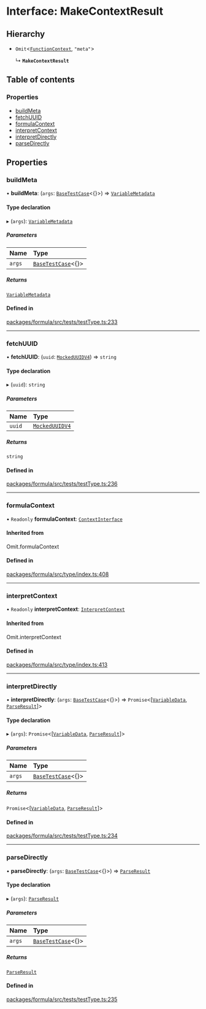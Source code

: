# Interface: MakeContextResult

## Hierarchy

- `Omit`<[`FunctionContext`](FunctionContext.md), ``"meta"``\>

  ↳ **`MakeContextResult`**

## Table of contents

### Properties

- [buildMeta](MakeContextResult.md#buildmeta)
- [fetchUUID](MakeContextResult.md#fetchuuid)
- [formulaContext](MakeContextResult.md#formulacontext)
- [interpretContext](MakeContextResult.md#interpretcontext)
- [interpretDirectly](MakeContextResult.md#interpretdirectly)
- [parseDirectly](MakeContextResult.md#parsedirectly)

## Properties

### <a id="buildmeta" name="buildmeta"></a> buildMeta

• **buildMeta**: (`args`: [`BaseTestCase`](BaseTestCase.md)<{}\>) => [`VariableMetadata`](VariableMetadata.md)

#### Type declaration

▸ (`args`): [`VariableMetadata`](VariableMetadata.md)

##### Parameters

| Name | Type |
| :------ | :------ |
| `args` | [`BaseTestCase`](BaseTestCase.md)<{}\> |

##### Returns

[`VariableMetadata`](VariableMetadata.md)

#### Defined in

[packages/formula/src/tests/testType.ts:233](https://github.com/mashcard/mashcard/blob/main/packages/formula/src/tests/testType.ts#L233)

___

### <a id="fetchuuid" name="fetchuuid"></a> fetchUUID

• **fetchUUID**: (`uuid`: [`MockedUUIDV4`](../README.md#mockeduuidv4)) => `string`

#### Type declaration

▸ (`uuid`): `string`

##### Parameters

| Name | Type |
| :------ | :------ |
| `uuid` | [`MockedUUIDV4`](../README.md#mockeduuidv4) |

##### Returns

`string`

#### Defined in

[packages/formula/src/tests/testType.ts:236](https://github.com/mashcard/mashcard/blob/main/packages/formula/src/tests/testType.ts#L236)

___

### <a id="formulacontext" name="formulacontext"></a> formulaContext

• `Readonly` **formulaContext**: [`ContextInterface`](ContextInterface.md)

#### Inherited from

Omit.formulaContext

#### Defined in

[packages/formula/src/type/index.ts:408](https://github.com/mashcard/mashcard/blob/main/packages/formula/src/type/index.ts#L408)

___

### <a id="interpretcontext" name="interpretcontext"></a> interpretContext

• `Readonly` **interpretContext**: [`InterpretContext`](InterpretContext.md)

#### Inherited from

Omit.interpretContext

#### Defined in

[packages/formula/src/type/index.ts:413](https://github.com/mashcard/mashcard/blob/main/packages/formula/src/type/index.ts#L413)

___

### <a id="interpretdirectly" name="interpretdirectly"></a> interpretDirectly

• **interpretDirectly**: (`args`: [`BaseTestCase`](BaseTestCase.md)<{}\>) => `Promise`<[[`VariableData`](VariableData.md), [`ParseResult`](../README.md#parseresult)]\>

#### Type declaration

▸ (`args`): `Promise`<[[`VariableData`](VariableData.md), [`ParseResult`](../README.md#parseresult)]\>

##### Parameters

| Name | Type |
| :------ | :------ |
| `args` | [`BaseTestCase`](BaseTestCase.md)<{}\> |

##### Returns

`Promise`<[[`VariableData`](VariableData.md), [`ParseResult`](../README.md#parseresult)]\>

#### Defined in

[packages/formula/src/tests/testType.ts:234](https://github.com/mashcard/mashcard/blob/main/packages/formula/src/tests/testType.ts#L234)

___

### <a id="parsedirectly" name="parsedirectly"></a> parseDirectly

• **parseDirectly**: (`args`: [`BaseTestCase`](BaseTestCase.md)<{}\>) => [`ParseResult`](../README.md#parseresult)

#### Type declaration

▸ (`args`): [`ParseResult`](../README.md#parseresult)

##### Parameters

| Name | Type |
| :------ | :------ |
| `args` | [`BaseTestCase`](BaseTestCase.md)<{}\> |

##### Returns

[`ParseResult`](../README.md#parseresult)

#### Defined in

[packages/formula/src/tests/testType.ts:235](https://github.com/mashcard/mashcard/blob/main/packages/formula/src/tests/testType.ts#L235)

